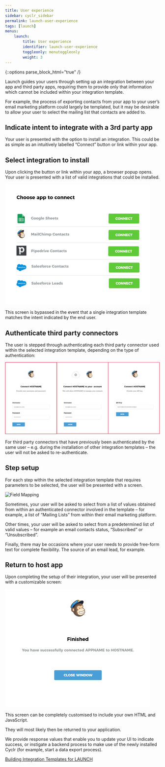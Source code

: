 ```yaml
---
title: User experience
sidebar: cyclr_sidebar
permalink: launch-user-experience
tags: [launch]
menus:
    launch:
        title: User experience
        identifier: launch-user-experience
        toggleonly: menutoggleonly
        weight: 3
---
```

{::options parse_block_html="true" /}
<section class="card">
Launch guides your users through setting up an integration between your app and third party apps, requiring them to provide only that information which cannot be included within your integration template.

For example, the process of exporting contacts from your app to your user’s email marketing platform could largely be templated, but it may be desirable to allow your user to select the mailing list that contacts are added to.

</section>
<section class="card">

## Indicate intent to integrate with a 3rd party app

Your user is presented with the option to install an integration. This could be as simple as an intuitively labelled “Connect” button or link within your app.

</section>
<section class="card">

## Select integration to install

Upon clicking the button or link within your app, a browser popup opens. Your user is presented with a list of valid integrations that could be installed.

![Select Integration](./images/select-integration.png)

This screen is bypassed in the event that a single integration template matches the intent indicated by the end user.

</section>
<section class="card">

## Authenticate third party connectors

The user is stepped through authenticating each third party connector used within the selected integration template, depending on the type of authentication:

![Three types of authentication.](./images/auth-launch.png)

  
For third party connectors that have previously been authenticated by the same user – e.g. during the installation of other integration templates – the user will not be asked to re-authenticate.

</section>
<section class="card">

## Step setup

For each step within the selected integration template that requires parameters to be selected, the user will be presented with a screen.
  
![Field Mapping](./images/launch-field-mapping.png)
  
Sometimes, your user will be asked to select from a list of values obtained from within an authenticated connector involved in the template – for example, a list of “Mailing Lists” from within their email marketing platform.

Other times, your user will be asked to select from a predetermined list of valid values – for example an email contacts status, “Subscribed” or “Unsubscribed”.

Finally, there may be occasions where your user needs to provide free-form text for complete flexibility. The source of an email lead, for example.

</section>
<section class="card">

## Return to host app

Upon completing the setup of their integration, your user will be presented with a customizable screen:
  
![Completed Integration Installation](./images/completed-installation.png)

This screen can be completely customised to include your own HTML and JavaScript.

They will most likely then be returned to your application.
  
We provide response values that enable you to update your UI to indicate success, or instigate a backend process to make use of the newly installed Cyclr (for example, start a data export process).

[Building Integration Templates for LAUNCH](./building-integration-templates-launch)

</section>
